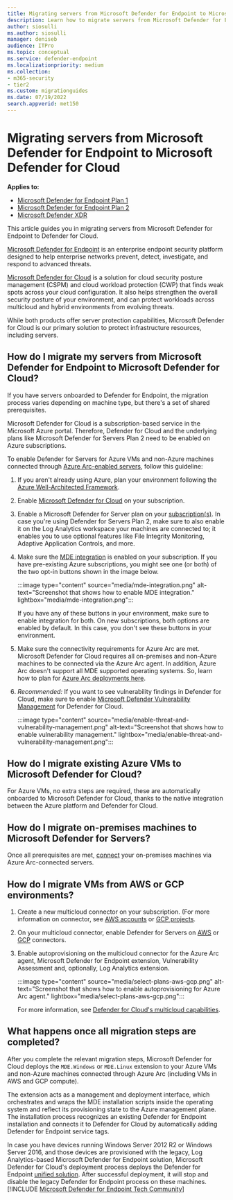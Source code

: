 ```yaml
---
title: Migrating servers from Microsoft Defender for Endpoint to Microsoft Defender for Cloud
description: Learn how to migrate servers from Microsoft Defender for Endpoint to Microsoft Defender for Cloud.
author: siosulli
ms.author: siosulli
manager: deniseb
audience: ITPro
ms.topic: conceptual
ms.service: defender-endpoint
ms.localizationpriority: medium
ms.collection: 
- m365-security
- tier2
ms.custom: migrationguides
ms.date: 07/19/2022
search.appverid: met150
---
```


# Migrating servers from Microsoft Defender for Endpoint to Microsoft Defender for Cloud

**Applies to:**

- [Microsoft Defender for Endpoint Plan 1](microsoft-defender-endpoint.md)
- [Microsoft Defender for Endpoint Plan 2](microsoft-defender-endpoint.md)
- [Microsoft Defender XDR](/defender-xdr)

This article guides you in migrating servers from Microsoft Defender for Endpoint to Defender for Cloud.

[Microsoft Defender for Endpoint](https://www.microsoft.com/security/business/endpoint-security/microsoft-defender-endpoint) is an enterprise endpoint security platform designed to help enterprise networks prevent, detect, investigate, and respond to advanced threats.

[Microsoft Defender for Cloud](https://azure.microsoft.com/services/defender-for-cloud/) is a solution for cloud security posture management (CSPM) and cloud workload protection (CWP) that finds weak spots across your cloud configuration. It also helps strengthen the overall security posture of your environment, and can protect workloads across multicloud and hybrid environments from evolving threats.

While both products offer server protection capabilities, Microsoft Defender for Cloud is our primary solution to protect infrastructure resources, including servers. 

## How do I migrate my servers from Microsoft Defender for Endpoint to Microsoft Defender for Cloud?

If you have servers onboarded to Defender for Endpoint, the migration process varies depending on machine type, but there's a set of shared prerequisites. 

Microsoft Defender for Cloud is a subscription-based service in the Microsoft Azure portal. Therefore, Defender for Cloud and the underlying plans like Microsoft Defender for Servers Plan 2 need to be enabled on Azure subscriptions.

To enable Defender for Servers for Azure VMs and non-Azure machines connected through [Azure Arc-enabled servers](/azure/azure-arc/servers/overview), follow this guideline:

1. If you aren't already using Azure, plan your environment following the [Azure Well-Architected Framework](/azure/architecture/framework/).

2. Enable [Microsoft Defender for Cloud](/azure/defender-for-cloud/get-started) on your subscription.

3. Enable a Microsoft Defender for Server plan on your [subscription(s)](/azure/defender-for-cloud/enable-enhanced-security). In case you're using Defender for Servers Plan 2, make sure to also enable it on the Log Analytics workspace your machines are connected to; it enables you to use optional features like File Integrity Monitoring, Adaptive Application Controls, and more.

4. Make sure the [MDE integration](/azure/defender-for-cloud/integration-defender-for-endpoint?tabs=windows) is enabled on your subscription. If you have pre-existing Azure subscriptions, you might see one (or both) of the two opt-in buttons shown in the image below.

     :::image type="content" source="media/mde-integration.png" alt-text="Screenshot that shows how to enable MDE integration." lightbox="media/mde-integration.png":::

   If you have any of these buttons in your environment, make sure to enable integration for both. On new subscriptions, both options are enabled by default. In this case, you don't see these buttons in your environment.

5. Make sure the connectivity requirements for Azure Arc are met. Microsoft Defender for Cloud requires all on-premises and non-Azure machines to be connected via the Azure Arc agent. In addition, Azure Arc doesn't support all MDE supported operating systems. So, learn how to plan for [Azure Arc deployments here](/azure/azure-arc/servers/plan-at-scale-deployment).

6. *Recommended:* If you want to see vulnerability findings in Defender for Cloud, make sure to enable [Microsoft Defender Vulnerability Management](/azure/defender-for-cloud/enable-data-collection?tabs=autoprovision-va) for Defender for Cloud.

   :::image type="content" source="media/enable-threat-and-vulnerability-management.png" alt-text="Screenshot that shows how to enable vulnerability management." lightbox="media/enable-threat-and-vulnerability-management.png"::: 

## How do I migrate existing Azure VMs to Microsoft Defender for Cloud?

For Azure VMs, no extra steps are required, these are automatically onboarded to Microsoft Defender for Cloud, thanks to the native integration between the Azure platform and Defender for Cloud.

## How do I migrate on-premises machines to Microsoft Defender for Servers?

Once all prerequisites are met, [connect](/azure/defender-for-cloud/quickstart-onboard-machines?pivots=azure-arc) your on-premises machines via Azure Arc-connected servers.

## How do I migrate VMs from AWS or GCP environments?

1. Create a new multicloud connector on your subscription. (For more information on connector, see [AWS accounts](/azure/defender-for-cloud/quickstart-onboard-aws?pivots=env-settings) or [GCP projects](/azure/defender-for-cloud/quickstart-onboard-gcp?pivots=env-settings).

2. On your multicloud connector, enable Defender for Servers on [AWS](/azure/defender-for-cloud/quickstart-onboard-aws?pivots=env-settings#prerequisites) or [GCP](/azure/defender-for-cloud/quickstart-onboard-gcp?pivots=env-settings#configure-the-servers-plan) connectors.

3. Enable autoprovisioning on the multicloud connector for the Azure Arc agent, Microsoft Defender for Endpoint extension, Vulnerability Assessment and, optionally, Log Analytics extension.

     :::image type="content" source="media/select-plans-aws-gcp.png" alt-text="Screenshot that shows how to enable autoprovisioning for Azure Arc agent." lightbox="media/select-plans-aws-gcp.png":::

   For more information, see [Defender for Cloud's multicloud capabilities](https://aka.ms/mdcmc).

## What happens once all migration steps are completed?

After you complete the relevant migration steps, Microsoft Defender for Cloud deploys the `MDE.Windows` or `MDE.Linux` extension to your Azure VMs and non-Azure machines connected through Azure Arc (including VMs in AWS and GCP compute).

The extension acts as a management and deployment interface, which orchestrates and wraps the MDE installation scripts inside the operating system and reflect its provisioning state to the Azure management plane. The installation process recognizes an existing Defender for Endpoint installation and connects it to Defender for Cloud by automatically adding Defender for Endpoint service tags.

In case you have devices running Windows Server 2012 R2 or Windows Server 2016, and those devices are provisioned with the legacy, Log Analytics-based Microsoft Defender for Endpoint solution, Microsoft Defender for Cloud's deployment process deploys the Defender for Endpoint [unified solution](configure-server-endpoints.md#functionality-in-the-modern-unified-solution). After successful deployment, it will stop and disable the legacy Defender for Endpoint process on these machines.
[!INCLUDE [Microsoft Defender for Endpoint Tech Community](../includes/defender-mde-techcommunity.md)]
